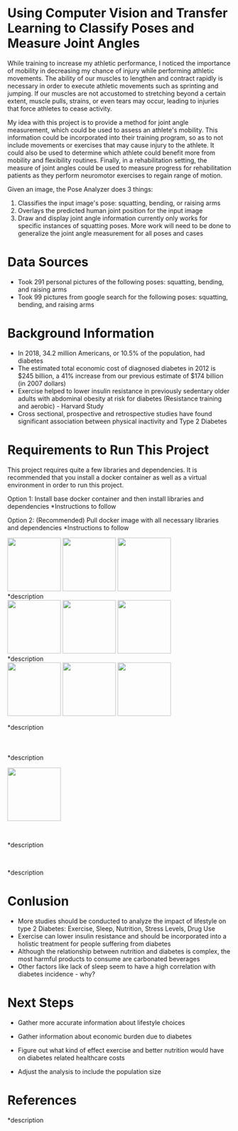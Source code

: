 # Using Computer Vision and Transfer Learning to Classify Poses and Measure Joint Angles
While training to increase my athletic performance, I noticed the importance of mobility in decreasing my chance of injury  while performing athletic movements. The ability of our muscles to lengthen and contract rapidly is necessary in order to execute athletic movements such as sprinting and jumping. If our muscles are not accustomed to stretching beyond a certain extent, muscle pulls, strains, or even tears may occur, leading to injuries that force athletes to cease activity. 

My idea with this project is to provide a method for joint angle measurement, which could be used to assess an athlete's mobility. This information could be incorporated into their training program, so as to not include movements or exercises that may cause injury to the athlete. It could also be used to determine which athlete could benefit more from mobility and flexibility routines. Finally, in a rehabilitation setting, the measure of joint angles could be used to measure progress for rehabilitation patients as they perform neuromotor exercises to regain range of motion.

Given an image, the Pose Analyzer does 3 things:
1. Classifies the input image's pose: squatting, bending, or raising arms
2. Overlays the predicted human joint position for the input image
3. Draw and display joint angle information currently only works for specific instances of squatting poses. More work will need to be done to generalize the joint angle measurement for all poses and cases

# Data Sources

* Took 291 personal pictures of the following poses: squatting, bending, and raising arms
* Took 99 pictures from google search for the following poses: squatting, bending, and raising arms

# Background Information

* In 2018, 34.2 million Americans, or 10.5% of the population, had diabetes
* The estimated total economic cost of diagnosed diabetes in 2012 is $245 billion, a 41% increase from our previous estimate of $174 billion (in 2007 dollars)
* Exercise helped to lower insulin resistance in previously sedentary older adults with abdominal obesity at risk for diabetes (Resistance training and aerobic) - Harvard Study
* Cross sectional, prospective and retrospective studies have found significant association between physical inactivity and Type 2 Diabetes

# Requirements to Run This Project

This project requires quite a few libraries and dependencies. It is recommended that you install a docker container as well as a virtual environment in order to run this project.

Option 1: Install base docker container and then install libraries and dependencies
*Instructions to follow

Option 2: (Recommended) Pull docker image with all necessary libraries and dependencies
*Instructions to follow

<div>
<img src="https://github.com/moonbeam5115/JointAngleMeasurement/blob/master/img/pred_result_arm_raise_001.jpg" width="120">
<img src="https://github.com/moonbeam5115/JointAngleMeasurement/blob/master/img/pred_result_arm_raise_002.jpg" width="120">
<img src="https://github.com/moonbeam5115/JointAngleMeasurement/blob/master/img/pred_result_arm_raise_003.jpg" width="120">
</div>
*description

<div>
<img src="https://github.com/moonbeam5115/JointAngleMeasurement/blob/master/img/pred_result_bending_001.jpg" width="120">
<img src="https://github.com/moonbeam5115/JointAngleMeasurement/blob/master/img/pred_result_bending_002.jpg" width="120">
<img src="https://github.com/moonbeam5115/JointAngleMeasurement/blob/master/img/pred_result_bending_003.jpg" width="120">
</div>
*description

<div>
<img src="https://github.com/moonbeam5115/JointAngleMeasurement/blob/master/img/pred_result_squat_001.jpg" width="120">
<img src="https://github.com/moonbeam5115/JointAngleMeasurement/blob/master/img/pred_result_squat_002.jpg" width="120">
<img src="https://github.com/moonbeam5115/JointAngleMeasurement/blob/master/img/pred_result_squat_003.jpg" width="120">
</div>

*description
&nbsp;  
&nbsp;  
&nbsp;  
&nbsp;  
*description

<img src="https://github.com/moonbeam5115/JointAngleMeasurement/blob/master/img/pred_result_jointAngle_001.jpg" width="120">

&nbsp;
&nbsp;

*description



&nbsp;
&nbsp;

*description

# Conlusion

* More studies should be conducted to analyze the impact of lifestyle on type 2 Diabetes: Exercise, Sleep, Nutrition, Stress Levels, Drug Use
* Exercise can lower insulin resistance and should be incorporated into a holistic treatment for people suffering from diabetes
* Although the relationship between nutrition and diabetes is complex, the most harmful products to consume are carbonated beverages
* Other factors like lack of sleep seem to have a high correlation with diabetes incidence - why?

# Next Steps
* Gather more accurate information about lifestyle choices

* Gather information about economic burden due to diabetes

* Figure out what kind of effect exercise and better nutrition would have on diabetes related healthcare costs

* Adjust the analysis to include the population size

# References
*description
